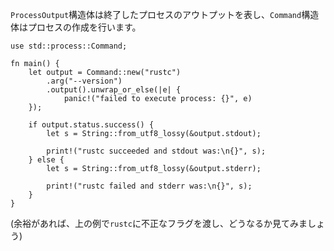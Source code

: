 <!-- The `ProcessOutput` struct represents the output of a finished child process,
and the `Command` struct is a process builder. -->
`ProcessOutput`構造体は終了したプロセスのアウトプットを表し、`Command`構造体はプロセスの作成を行います。

``` rust,editable
use std::process::Command;

fn main() {
    let output = Command::new("rustc")
        .arg("--version")
        .output().unwrap_or_else(|e| {
            panic!("failed to execute process: {}", e)
    });

    if output.status.success() {
        let s = String::from_utf8_lossy(&output.stdout);

        print!("rustc succeeded and stdout was:\n{}", s);
    } else {
        let s = String::from_utf8_lossy(&output.stderr);

        print!("rustc failed and stderr was:\n{}", s);
    }
}

```

<!-- (You are encouraged to try the previous example with an incorrect flag passed
to `rustc`) -->
(余裕があれば、上の例で`rustc`に不正なフラグを渡し、どうなるか見てみましょう)
